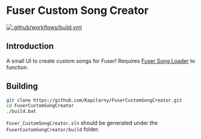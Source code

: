 # Fuser Custom Song Creator

[![.github/workflows/build.yml](https://github.com/Kapilarny/FuserCustomSongCreator/actions/workflows/build.yml/badge.svg)](https://github.com/Kapilarny/FuserCustomSongCreator/actions/workflows/build.yml)

## Introduction

A small UI to create custom songs for Fuser! Requires [Fuser Song Loader](https://github.com/Mettra/FuserSongLoader/) to function.

## Building

```bash
git clone https://github.com/Kapilarny/FuserCustomSongCreator.git
cd FuserCustomSongCreator
./build.bat
```
`Fuser_CustomSongCreator.sln` should be generated under the `FuserCustomSongCreator/build` folder.